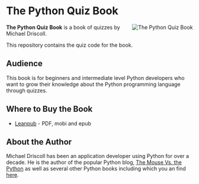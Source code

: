 # The Python Quiz Book

<a href="https://leanpub.com/pyquiz/"><img src="https://www.blog.pythonlibrary.org/wp-content/uploads/2022/11/quiz_book_cover_thumb-1.jpg" alt="The Python Quiz Book" align="right"></a>

**The Python Quiz Book** is a book of quizzes by Michael Driscoll.

This repository contains the quiz code for the book.

## Audience

This book is for beginners and intermediate level Python developers who want to grow their knowledge about the Python programming language through quizzes.

## Where to Buy the Book

- [Leanpub](https://leanpub.com/pyquiz) - PDF, mobi and epub

## About the Author

Michael Driscoll has been an application developer using Python for over a decade. He is the author of the popular Python blog, [The Mouse Vs. the Python](https://www.blog.pythonlibrary.org/) as well as several other Python books including which you an find [here](https://driscollis.gumroad.com/).
